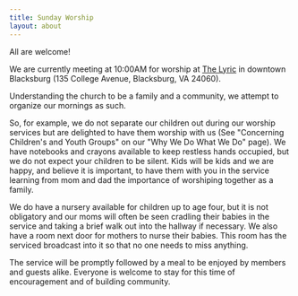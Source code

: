 ```yaml
---
title: Sunday Worship
layout: about
---
```


All are welcome!

We are currently meeting at 10:00AM for worship at <a href="http://www.thelyric.com/" target="_blank">The Lyric</a> in downtown Blacksburg (135 College Avenue, Blacksburg, VA 24060).


Understanding the church to be a family and a community, we attempt to organize our mornings as such.

So, for example, we do not separate our children out during our worship services but are delighted to have them worship with us (See "Concerning Children's and Youth Groups" on our "Why We Do What We Do" page). We have notebooks and crayons available to keep restless hands occupied, but we do not expect your children to be silent.  Kids will be kids and we are happy, and believe it is important, to have them with you in the service learning from mom and dad the importance of worshiping together as a family.

We do have a nursery available for children up to age four, but it is not obligatory and our moms will often be seen cradling their babies in the service and taking a brief walk out into the hallway if necessary. We also have a room next door for mothers to nurse their babies.  This room has the serviced broadcast into it so that no one needs to miss anything.

The service will be promptly followed by a meal to be enjoyed by members and guests alike.  Everyone is welcome to stay for this time of encouragement and of building community.

